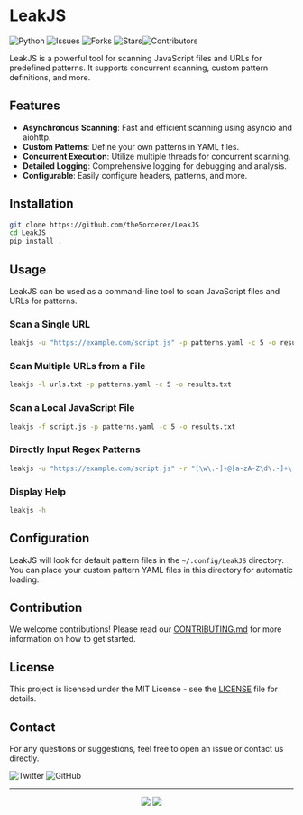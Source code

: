 
# LeakJS
![Python](https://img.shields.io/badge/python-3.6%2B-blue) ![Issues](https://img.shields.io/github/issues/the5orcerer/LeakJS) ![Forks](https://img.shields.io/github/forks/the5orcerer/LeakJS) ![Stars](https://img.shields.io/github/stars/the5orcerer/LeakJS)![Contributors](https://img.shields.io/github/contributors/the5orcerer/LeakJS)

LeakJS is a powerful tool for scanning JavaScript files and URLs for predefined patterns. It supports concurrent scanning, custom pattern definitions, and more. 

## Features

- **Asynchronous Scanning**: Fast and efficient scanning using asyncio and aiohttp.
- **Custom Patterns**: Define your own patterns in YAML files.
- **Concurrent Execution**: Utilize multiple threads for concurrent scanning.
- **Detailed Logging**: Comprehensive logging for debugging and analysis.
- **Configurable**: Easily configure headers, patterns, and more.

## Installation

```bash
git clone https://github.com/the5orcerer/LeakJS
cd LeakJS
pip install .
```

## Usage

LeakJS can be used as a command-line tool to scan JavaScript files and URLs for patterns.

### Scan a Single URL

```bash
leakjs -u "https://example.com/script.js" -p patterns.yaml -c 5 -o results.txt
```

### Scan Multiple URLs from a File

```bash
leakjs -l urls.txt -p patterns.yaml -c 5 -o results.txt
```

### Scan a Local JavaScript File

```bash
leakjs -f script.js -p patterns.yaml -c 5 -o results.txt
```

### Directly Input Regex Patterns

```bash
leakjs -u "https://example.com/script.js" -r "[\w\.-]+@[a-zA-Z\d\.-]+\.[a-zA-Z]{2,};\b\d{3}-\d{2}-\d{4}\b" -c 5 -o results.txt
```

### Display Help

```bash
leakjs -h
```

## Configuration

LeakJS will look for default pattern files in the `~/.config/LeakJS` directory. You can place your custom pattern YAML files in this directory for automatic loading.

## Contribution

We welcome contributions! Please read our [CONTRIBUTING.md](https://github.com/yourusername/LeakJS/blob/main/CONTRIBUTING.md) for more information on how to get started.

## License

This project is licensed under the MIT License - see the [LICENSE](https://github.com/yourusername/LeakJS/blob/main/LICENSE) file for details.

## Contact

For any questions or suggestions, feel free to open an issue or contact us directly.

![Twitter](https://img.shields.io/twitter/follow/n30ron?style=social) ![GitHub](https://img.shields.io/github/followers/the5orcerer?style=social) 

---

<p align="center">
  <img src="https://forthebadge.com/images/badges/made-with-python.svg">
  <img src="https://forthebadge.com/images/badges/built-with-love.svg">
</p>
